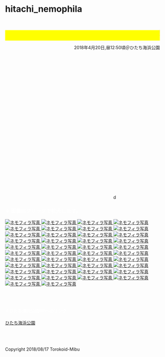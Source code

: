 # hitachi_nemophila
<html lang="ja">
 <head>
  <meta charset="utf-8" />
<style type="text/css">

  p {
color: #fffafa;
font-size: 1.5em;
 }
<!--
 .red {color:#ff0000;}
 .grey {color:#999999;}
 .snow {color:#fffafa;}
 .yellow {color:#ff0000; background:#ffff00;}
 .blue {color:#0000ff;}
 .white {color:#ffffff; blinking;}
 .waku {border:2px dotted #99cc66;
　　　　　　line-height: 200%;
　　　　　　padding: 10px;}
 -->
	
 #preview{
	position: relative;
	border: 3px solid #333;
	background: #444;
	padding: 5px;
	display: none;
	color: #FFF;
	text-align: center;
}



#wrap {background:none} /*PC用の背景はオフ*/
body::before {
  content:"";
  display:block;
  position:fixed;
  top:0;
  left:0;
  z-index:-1;
  width:100%;
  height:100vh;
  background:url(https://torokoid.github.io/hitachi_nemophila/hitachi028.JPG) center/cover no-repeat; /*fixedをトル！*/
  -webkit-background-size:cover;/*Android4*/
  }

</style> 


   <link href="https://cdnjs.cloudflare.com/ajax/libs/lightbox2/2.7.1/css/lightbox.css" rel="stylesheet">


</head>
<body>
<h1><span class="yellow"><marquee behavior="left">!!! ひたち海浜公園ネモフィラ、2018/04/20(金) !!!</marquee></span></h1>
<p align="right">2018年4月20日,昼12:50頃＠ひたち海浜公園</p>
<br><br><br><br><br><br><br><br><br><br><br><br><br><br><br><br><br><br><br><br><br><br><br><br><br><br>
<p align="right"><marquee direction="right" scrollamount="20" width="30%">(^_^)/~torokoid</marquee></p>
<h3><span class="white">↓ 画像はクリックで拡大します。</span></h3>	
<a href="hitachi001.JPG" data-lightbox="abc" data-title="ネモフィラ写真拡大">
   <img src="hitachi001.JPG" alt="ネモフィラ写真">
</a>
<a href="hitachi002.JPG" data-lightbox="abc" data-title="ネモフィラ写真拡大">
   <img src="hitachi002.JPG" alt="ネモフィラ写真">
</a>	
<a href="hitachi003.JPG" data-lightbox="abc" data-title="ネモフィラ写真拡大">
   <img src="hitachi003.JPG" alt="ネモフィラ写真">
</a>	
<a href="hitachi004.JPG" data-lightbox="abc" data-title="ネモフィラ写真拡大">
   <img src="hitachi004.JPG" alt="ネモフィラ写真">
</a>	
<a href="hitachi005.JPG" data-lightbox="abc" data-title="ネモフィラ写真拡大">
   <img src="hitachi005.JPG" alt="ネモフィラ写真">
</a>
<a href="hitachi006.JPG" data-lightbox="abc" data-title="ネモフィラ写真拡大">
   <img src="hitachi006.JPG" alt="ネモフィラ写真">
</a>
<a href="hitachi007.JPG" data-lightbox="abc" data-title="ネモフィラ写真拡大">
   <img src="hitachi007.JPG" alt="ネモフィラ写真">
</a>
<a href="hitachi008.JPG" data-lightbox="abc" data-title="ネモフィラ写真拡大">
   <img src="hitachi008.JPG" alt="ネモフィラ写真">
</a>
<a href="hitachi009.JPG" data-lightbox="abc" data-title="ネモフィラ写真拡大">
   <img src="hitachi009.JPG" alt="ネモフィラ写真">
</a>
<a href="hitachi010.JPG" data-lightbox="abc" data-title="ネモフィラ写真拡大">
   <img src="hitachi010.JPG" alt="ネモフィラ写真">
</a>
<a href="hitachi011.JPG" data-lightbox="abc" data-title="ネモフィラ写真拡大">
   <img src="hitachi011.JPG" alt="ネモフィラ写真">
</a>
<a href="hitachi012.JPG" data-lightbox="abc" data-title="ネモフィラ写真拡大">
   <img src="hitachi012.JPG" alt="ネモフィラ写真">
</a>	
<a href="hitachi013.JPG" data-lightbox="abc" data-title="ネモフィラ写真拡大">
   <img src="hitachi013.JPG" alt="ネモフィラ写真">
</a>	
<a href="hitachi014.JPG" data-lightbox="abc" data-title="ネモフィラ写真拡大">
   <img src="hitachi014.JPG" alt="ネモフィラ写真">
</a>	
<a href="hitachi015.JPG" data-lightbox="abc" data-title="ネモフィラ写真拡大">
   <img src="hitachi015.JPG" alt="ネモフィラ写真">
</a>
<a href="hitachi016.JPG" data-lightbox="abc" data-title="ネモフィラ写真拡大">
   <img src="hitachi016.JPG" alt="ネモフィラ写真">
</a>
<a href="hitachi017.JPG" data-lightbox="abc" data-title="ネモフィラ写真拡大">
   <img src="hitachi017.JPG" alt="ネモフィラ写真">
</a>
<a href="hitachi018.JPG" data-lightbox="abc" data-title="ネモフィラ写真拡大">
   <img src="hitachi018.JPG" alt="ネモフィラ写真">
</a>
<a href="hitachi019.JPG" data-lightbox="abc" data-title="ネモフィラ写真拡大">
   <img src="hitachi019.JPG" alt="ネモフィラ写真">
</a>
<a href="hitachi020.JPG" data-lightbox="abc" data-title="ネモフィラ写真拡大">
   <img src="hitachi020.JPG" alt="ネモフィラ写真">
</a>
<a href="hitachi021.JPG" data-lightbox="abc" data-title="ネモフィラ写真拡大">
   <img src="hitachi021.JPG" alt="ネモフィラ写真">
</a>
<a href="hitachi022.JPG" data-lightbox="abc" data-title="ネモフィラ写真拡大">
   <img src="hitachi022.JPG" alt="ネモフィラ写真">
</a>	
<a href="hitachi023.JPG" data-lightbox="abc" data-title="ネモフィラ写真拡大">
   <img src="hitachi023.JPG" alt="ネモフィラ写真">
</a>	
<a href="hitachi024.JPG" data-lightbox="abc" data-title="ネモフィラ写真拡大">
   <img src="hitachi024.JPG" alt="ネモフィラ写真">
</a>	
<a href="hitachi025.JPG" data-lightbox="abc" data-title="ネモフィラ写真拡大">
   <img src="hitachi025.JPG" alt="ネモフィラ写真">
</a>
<a href="hitachi026.JPG" data-lightbox="abc" data-title="ネモフィラ写真拡大">
   <img src="hitachi026.JPG" alt="ネモフィラ写真">
</a>
<a href="hitachi027.JPG" data-lightbox="abc" data-title="ネモフィラ写真拡大">
   <img src="hitachi027.JPG" alt="ネモフィラ写真">
</a>
<a href="hitachi028.JPG" data-lightbox="abc" data-title="ネモフィラ写真拡大">
   <img src="hitachi028.JPG" alt="ネモフィラ写真">
</a>
<a href="hitachi029.JPG" data-lightbox="abc" data-title="ネモフィラ写真拡大">
   <img src="hitachi029.JPG" alt="ネモフィラ写真">
</a>
<a href="hitachi030.JPG" data-lightbox="abc" data-title="ネモフィラ写真拡大">
   <img src="hitachi030.JPG" alt="ネモフィラ写真">
</a>
<a href="hitachi031.JPG" data-lightbox="abc" data-title="ネモフィラ写真拡大">
   <img src="hitachi031.JPG" alt="ネモフィラ写真">
</a>
<a href="hitachi032.JPG" data-lightbox="abc" data-title="ネモフィラ写真拡大">
   <img src="hitachi032.JPG" alt="ネモフィラ写真">
</a>	
<a href="hitachi033.JPG" data-lightbox="abc" data-title="ネモフィラ写真拡大">
   <img src="hitachi033.JPG" alt="ネモフィラ写真">
</a>	
<a href="hitachi034.JPG" data-lightbox="abc" data-title="ネモフィラ写真拡大">
   <img src="hitachi034.JPG" alt="ネモフィラ写真">
</a>	
<a href="hitachi035.JPG" data-lightbox="abc" data-title="ネモフィラ写真拡大">
   <img src="hitachi035.JPG" alt="ネモフィラ写真">
</a>
<a href="hitachi036.JPG" data-lightbox="abc" data-title="ネモフィラ写真拡大">
   <img src="hitachi036.JPG" alt="ネモフィラ写真">
</a>
<a href="hitachi037.JPG" data-lightbox="abc" data-title="ネモフィラ写真拡大">
   <img src="hitachi037.JPG" alt="ネモフィラ写真">
</a>
<a href="hitachi038.JPG" data-lightbox="abc" data-title="ネモフィラ写真拡大">
   <img src="hitachi038.JPG" alt="ネモフィラ写真">
</a>
<a href="hitachi039.JPG" data-lightbox="abc" data-title="ネモフィラ写真拡大">
   <img src="hitachi039.JPG" alt="ネモフィラ写真">
</a>
<a href="hitachi040.JPG" data-lightbox="abc" data-title="ネモフィラ写真拡大">
   <img src="hitachi040.JPG" alt="ネモフィラ写真">
</a>
<a href="hitachi041.JPG" data-lightbox="abc" data-title="ネモフィラ写真拡大">
   <img src="hitachi041.JPG" alt="ネモフィラ写真">
</a>
<a href="hitachi042.JPG" data-lightbox="abc" data-title="ネモフィラ写真拡大">
   <img src="hitachi042.JPG" alt="ネモフィラ写真">
</a>	

<script src="https://code.jquery.com/jquery-1.12.4.min.js" type="text/javascript"></script>
<script src="https://cdnjs.cloudflare.com/ajax/libs/lightbox2/2.7.1/js/lightbox.min.js" type="text/javascript"></script>
<br><br>
<h4><span class="white">↓ひたち海浜公園HPへのリンク</span></h4>
<a href="http://hitachikaihin.jp/" target="_blank">ひたち海浜公園</a>
<br><br><br><br><br>
</body>
	</html>
	
<!-- フッタ -->
 <footer>
 Copyright 2018/08/17 Torokoid-Mibu
 </footer>

